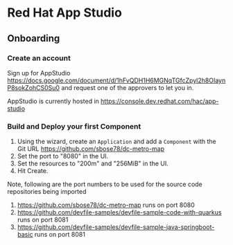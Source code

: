 # Red Hat App Studio 


## Onboarding

### Create an account

Sign up for AppStudio https://docs.google.com/document/d/1hFvQDH1H6MGNqTGfcZpyl2h8OIaynP8sokZohCS0Su0
and request one of the approvers to let you in.

AppStudio is currently hosted in https://console.dev.redhat.com/hac/app-studio


### Build and Deploy your first Component

1. Using the wizard, create an `Application` and add a `Component` with the Git URL https://github.com/sbose78/dc-metro-map
3. Set the port to "8080" in the UI.
4. Set the resources to "200m" and "256MiB" in the UI.
5. Hit Create. 

Note, following are the port numbers to be used for the source code repositories being imported
1. https://github.com/sbose78/dc-metro-map runs on port 8080
2. https://github.com/devfile-samples/devfile-sample-code-with-quarkus runs on port 8081
3. https://github.com/devfile-samples/devfile-sample-java-springboot-basic runs on port 8081


